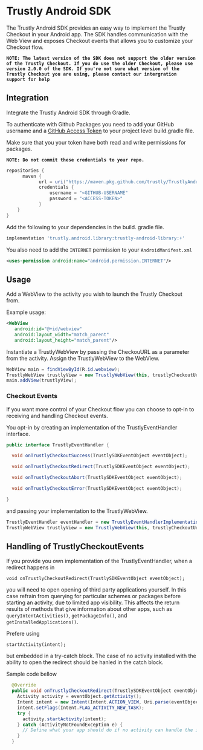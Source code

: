 # Trustly Android SDK

The Trustly Android SDK provides an easy way to implement the Trustly Checkout in your Android app. The SDK handles communication with the Web View and exposes Checkout events that allows you to customize your Checkout flow. 

**`NOTE: The latest version of the SDK does not support the older version of the Trustly Checkout. If you do use the older Checkout, please use version 2.0.0 of the SDK. If you're not sure what version of the Trustly Checkout you are using, please contact our intergration support for help`**
 
## Integration
Integrate the Trustly Android SDK through Gradle.

To authenticate with Github Packages you need to add your GitHub username and a [GitHub Access Token](https://docs.github.com/en/github/authenticating-to-github/keeping-your-account-and-data-secure/creating-a-personal-access-token) to your project level build.gradle file. 

Make sure that you your token have both read and write permissions for packages.

**`NOTE: Do not commit these credentials to your repo.`**
```gradle
repositories {
      maven {
            url = uri("https://maven.pkg.github.com/trustly/TrustlyAndroidSdk")
            credentials {
                username = "<GITHUB-USERNAME"
                password = "<ACCESS-TOKEN>"
            }
    }
}
```

Add the following to your dependencies in the build. gradle file.
```gradle
implementation 'trustly.android.library:trustly-android-library:+'
```

You also need to add the `INTERNET` permission to your `AndroidManifest.xml`
```xml
<uses-permission android:name="android.permission.INTERNET"/>
```

## Usage
Add a WebView to the activity you wish to launch the Trustly Checkout from.

Example usage:
```xml
<WebView
   android:id="@+id/webview"
   android:layout_width="match_parent"
   android:layout_height="match_parent"/>
```

Instantiate a TrustlyWebView by passing the CheckouURL as a parameter from the activity. Assign the TrustlyWebView to the WebView.
```java
WebView main = findViewById(R.id.webview);
TrustlyWebView trustlyView = new TrustlyWebView(this, trustlyCheckoutUrl);
main.addView(trustlyView);
```
### Checkout Events
If you want more control of your Checkout flow you can choose to opt-in to receiving and handling Checkout events. 

You opt-in by creating an implementation of the TrustlyEventHandler interface.
```java
public interface TrustlyEventHandler {

  void onTrustlyCheckoutSuccess(TrustlySDKEventObject eventObject);

  void onTrustlyCheckoutRedirect(TrustlySDKEventObject eventObject);

  void onTrustlyCheckoutAbort(TrustlySDKEventObject eventObject);

  void onTrustlyCheckoutError(TrustlySDKEventObject eventObject);

}
```
and passing your implementation to the TrustlyWebView.

```java
TrustlyEventHandler eventHandler = new TrustlyEventHandlerImplementation();
TrustlyWebView trustlyView = new TrustlyWebView(this, trustlyCheckoutUrl, eventHandler);
```

## Handling of TrustlyCheckoutEvents
If you provide you own implementation of the TrustlyEventHandler, when a redirect happens in
```
void onTrustlyCheckoutRedirect(TrustlySDKEventObject eventObject);
```
 you will need to open opening of third party applications yourself.
In this case refrain from querying for particular schemes or packages before starting an activity, due to limited app visibility. This affects the return results of methods that give information about other apps, such as ```queryIntentActivities()```, ```getPackageInfo()```, and ```getInstalledApplications()```.

Prefere using
```
startActivity(intent);
```
but embedded in a try-catch block. The case of no activity installed with the ability to open the redirect should be hanled in the catch block.

Sample code bellow
```java
  @Override
  public void onTrustlyCheckoutRedirect(TrustlySDKEventObject eventObject) {
    Activity activity = eventObject.getActivity();
    Intent intent = new Intent(Intent.ACTION_VIEW, Uri.parse(eventObject.getUrl()));
    intent.setFlags(Intent.FLAG_ACTIVITY_NEW_TASK);
    try {
      activity.startActivity(intent);
    } catch (ActivityNotFoundException e) {
      // Define what your app should do if no activity can handle the intent.
    }
  }
```
